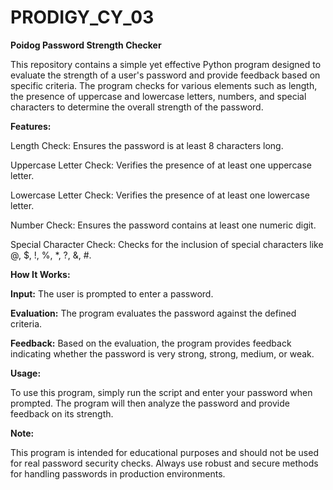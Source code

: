 # PRODIGY_CY_03

**Poidog Password Strength Checker**

This repository contains a simple yet effective Python program designed to evaluate the strength of a user's password and provide feedback based on specific criteria. The program checks for various elements such as length, the presence of uppercase and lowercase letters, numbers, and special characters to determine the overall strength of the password.

**Features:**

Length Check: Ensures the password is at least 8 characters long.

Uppercase Letter Check: Verifies the presence of at least one uppercase letter.

Lowercase Letter Check: Verifies the presence of at least one lowercase letter.

Number Check: Ensures the password contains at least one numeric digit.

Special Character Check: Checks for the inclusion of special characters like @, $, !, %, *, ?, &, #.

**How It Works:**

**Input:** The user is prompted to enter a password.

**Evaluation:** The program evaluates the password against the defined criteria.

**Feedback:** Based on the evaluation, the program provides feedback indicating whether the password is very strong, strong, medium, or weak.

**Usage:**

To use this program, simply run the script and enter your password when prompted. The program will then analyze the password and provide feedback on its strength.

****Note:****

This program is intended for educational purposes and should not be used for real password security checks. Always use robust and secure methods for handling passwords in production environments.
